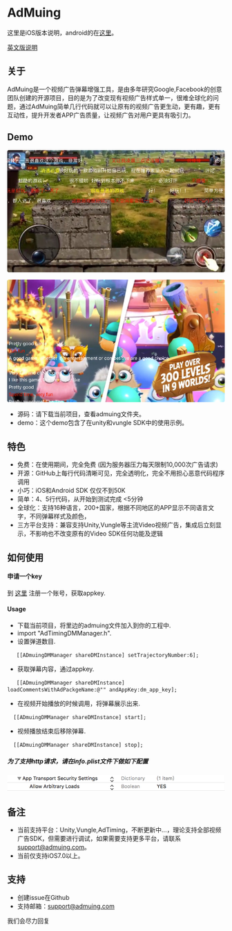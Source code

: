 # AdMuing

这里是iOS版本说明，android的在[这里](https://github.com/admuing/admuing-android)。

[英文版说明](https://github.com/admuing/admuing-iOS)

## 关于

AdMuing是一个视频广告弹幕增强工具，是由多年研究Google,Facebook的创意团队创建的开源项目，目的是为了改变现有视频广告样式单一，很难全球化的问题，通过AdMuing简单几行代码就可以让原有的视频广告更生动，更有趣，更有互动性，提升开发者APP广告质量，让视频广告对用户更具有吸引力。

## Demo 

![img](IMG/i1.jpg)

![img](IMG/i2.png)

* 源码：请下载当前项目，查看admuing文件夹。
* demo：这个demo包含了在unity和vungle SDK中的使用示例。

## 特色

* 免费：在使用期间，完全免费 (因为服务器压力每天限制10,000次广告请求)
* 开源：GitHub上每行代码清晰可见，完全透明化，完全不用担心恶意代码程序调用
* 小巧：iOS和Android SDK 仅仅不到50K
* 简单：4、5行代码，从开始到测试完成 <5分钟
* 全球化：支持16种语言，200+国家，根据不同地区的APP显示不同语言文字，不同弹幕样式及颜色，
* 三方平台支持：兼容支持Unity,Vungle等主流Video视频广告，集成后立刻显示，不影响也不改变原有的Video SDK任何功能及逻辑


## 如何使用

#### 申请一个key

到 [这里](http://register.admuing.com/) 注册一个账号，获取appkey.


#### Usage

* 下载当前项目，将里边的admuing文件加入到你的工程中.
* import "AdTimingDMManager.h".
* 设置弹道数目.

 ```
    [[ADmuingDMManager shareDMInstance] setTrajectoryNumber:6];
 ```
 
* 获取弹幕内容，通过appkey.
 
 ```
    [[ADmuingDMManager shareDMInstance] loadCommentsWithAdPackgeName:@"" andAppKey:dm_app_key];
 ```

* 在视频开始播放的时候调用，将弹幕展示出来.

 ```
   [[ADmuingDMManager shareDMInstance] start];
 ```
 
* 视频播放结束后移除弹幕.

 ```
   [[ADmuingDMManager shareDMInstance] stop];
 ```

##### 为了支持http请求，请在info.plist文件下做如下配置

   ![img](IMG/ats.png)

## 备注

* 当前支持平台：Unity,Vungle,AdTiming，不断更新中...，理论支持全部视频广告SDK，但需要进行调试，如果需要支持更多平台，请联系<font color=red>support@admuing.com</font>。
* 当前仅支持iOS7.0以上。

## 支持

* 创建issue在Github
* 支持邮箱：support@admuing.com

我们会尽力回复
